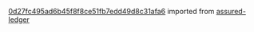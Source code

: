 [0d27fc495ad6b45f8f8ce51fb7edd49d8c31afa6](https://github.com/insolar/assured-ledger/commit/0d27fc495ad6b45f8f8ce51fb7edd49d8c31afa6) imported from [assured-ledger](https://github.com/insolar/assured-ledger)
